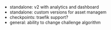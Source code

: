 - standalone: v2 with analytics and dashboard
- standalone: custom versions for asset managem
- checkpoints: traefik support?
- general: ability to change challenge algorithm 